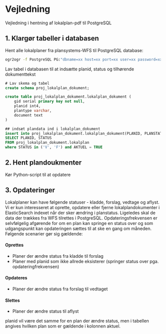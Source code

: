 # Vejledning 
Vejledning i hentning af lokalplan-pdf til PostgreSQL
## 1. Klargør tabeller i databasen

Hent alle lokalplaner fra plansystems-WFS til PostgreSQL database:

```bash
ogr2ogr -f PostgreSQL PG:"dbname=xx host=xx port=xx user=xx password=xx" WFS:"http://geoservice.plansystem.dk/wfs?version=1.0.0" pdk:lokalplan -lco SCHEMA=proj_lokalplan_dokument -lco GEOMETRY_NAME=the_geom -nln "lokalplan" -a_srs "EPSG:25832"
```

Lav tabel i databasen til at indsætte planid, status og tilhørende dokumenttekst
```sql
# Lav skema og tabel
create schema proj_lokalplan_dokument;

create table proj_lokalplan_dokument.lokalplan_dokument (
	gid serial primary key not null,
	planid int4,
	plantype varchar,
	document text
)

## indsæt plandata ind i lokalplan_dokument
insert into proj_lokalplan_dokument.lokalplan_dokument(PLANID, PLANSTATUS)
SELECT PLANID, STATUS
FROM proj_lokalplan_dokument.lokalplan
where STATUS in ('V', 'F') and AKTUEL = TRUE
```

## 2. Hent plandoukmenter
Kør Python-script til at opdatere  

## 3. Opdateringer
Lokalplaner kan have følgende statuser - kladde, forslag, vedtage og aflyst. Vi er kun interesseret at oprette, opdatere eller fjerne lokalplandokumenter i ElasticSearch indexet når der sker ændring i planstatus. Ligeledes skal de data der trækkes fra WFS tilrettes i PostgreSQL. Opdateringsfrekvensen er selvfølgelig afgørende for om en plan kan springe en status over og som udgangspunkt kan opdateringen sættes til at ske en gang om måneden. Følgende scenarier gør sig gældende: 
#### Oprettes
* Planer der ændre status fra kladde til forslag
* Planer med planid som ikke allrede eksisterer (springer status over pga. opdateringfrekvensen)
#### Opdateres
* Planer der ændre status fra forslag til vedtaget
#### Slettes
* Planer der ændre status til aflyst

planid vil være det samme for en plan der ændre status, men i tabellen angives hvilken plan som er gældende i kolonnen aktuel.

